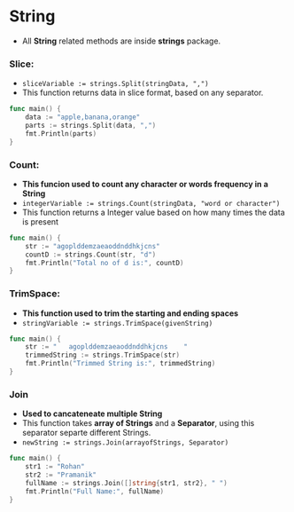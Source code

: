 # String
- All **String** related methods are inside **strings** package.

### Slice:
- `sliceVariable := strings.Split(stringData, ",")`
- This function returns data in slice format, based on any separator.
``` Go
func main() {
	data := "apple,banana,orange"
	parts := strings.Split(data, ",")
	fmt.Println(parts)
}
```
### Count:
- **This funcion used to count any character or words frequency in a String**
- `integerVariable := strings.Count(stringData, "word or character")`
- This function returns a Integer value based on how many times the data is present
``` Go
func main() {
	str := "agoplddemzaeaoddnddhkjcns"
	countD := strings.Count(str, "d")
	fmt.Println("Total no of d is:", countD)
}
```
### TrimSpace:
- **This function used to trim the starting and ending spaces**
- `stringVariable := strings.TrimSpace(givenString)`
``` Go
func main() {
	str := "   agoplddemzaeaoddnddhkjcns    "
	trimmedString := strings.TrimSpace(str)
	fmt.Println("Trimmed String is:", trimmedString)
}
```
### Join
- **Used to cancateneate multiple String**
- This function takes **array of Strings** and a **Separator**, using this separator separte different Strings.
- `newString := strings.Join(arrayofStrings, Separator)`
``` Go
func main() {
	str1 := "Rohan"
	str2 := "Pramanik"
	fullName := strings.Join([]string{str1, str2}, " ")
	fmt.Println("Full Name:", fullName)
}
```